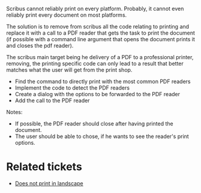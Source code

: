 Scribus cannot reliably print on every platform. Probably, it cannot even reliably print every document on most platforms.

The solution is to remove from scribus all the code relating to printing and replace it with a call to a PDF reader that gets the task to print the document (if possible with a command line argument that opens the document prints it and closes the pdf reader).

The scribus main target being he delivery of a PDF to a professional printer, removing, the printing specific code can only lead to a result that better matches what the user will get from the print shop.

- Find the command to directly print with the most common PDF readers
- Implement the code to detect the PDF readers
- Create a dialog with the options to be forwarded to the PDF reader
- Add the call to the PDF reader

Notes:

- If possible, the PDF reader should close after having printed the document.
- The user should be able to chose, if he wants to see the reader's print options.

# Related tickets

- [Does not print in landscape](http://bugs.scribus.net/view.php?id=5708)
